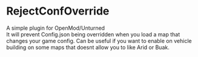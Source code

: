 # RejectConfOverride
A simple plugin for OpenMod/Unturned<br/>
It will prevent Config.json being overridden when you load a map that changes your game config.
Can be useful if you want to enable on vehicle building on some maps that doesnt allow you to like Arid or Buak.
